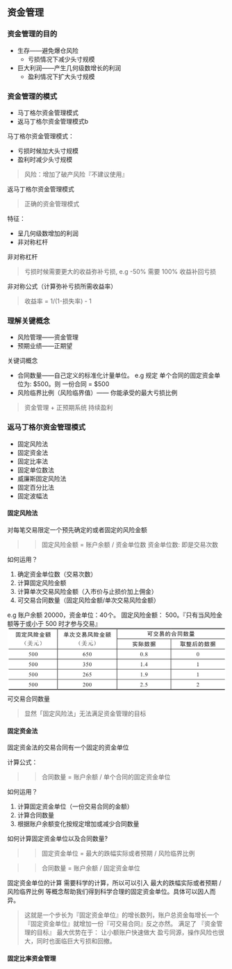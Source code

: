 ## 资金管理

### 资金管理的目的

* 生存——避免爆仓风险
  * 亏损情况下减少头寸规模
* 巨大利润——产生几何级数增长的利润
  * 盈利情况下扩大头寸规模

### 资金管理的模式

* 马丁格尔资金管理模式
* 返马丁格尔资金管理模式b

马丁格尔资金管理模式：
- 亏损时候加大头寸规模
- 盈利时减少头寸规模

>风险：增加了破产风险『不建议使用』

返马丁格尔资金管理模式

>正确的资金管理模式

特征：
* 呈几何级数增加的利润
* 非对称杠杆

非对称杠杆
>亏损时候需要更大的收益弥补亏损, e.g -50% 需要 100% 收益补回亏损

非对称公式（计算弥补亏损所需收益率）
>收益率 = 1/(1-损失率) - 1

### 理解关键概念

* 风险管理——资金管理
* 预期业绩——正期望

关键词概念
* 合同数量——自己定义的标准化计量单位。
e.g 规定 单个合同的固定资金单位为: $500。则 一份合同 = $500
* 风险临界比例（风险临界值）—— 你能承受的最大亏损比例

>资金管理 + 正预期系统 持续盈利

### 返马丁格尔资金管理模式

- 固定风险法
- 固定资金法
- 固定比率法
- 固定单位数法
- 威廉斯固定风险法
- 固定百分比法
- 固定波幅法

#### 固定风险法

对每笔交易限定一个预先确定的或者固定的风险金额

>> 固定风险金额 = 账户余额 / 资金单位数
>> 资金单位数: 即是交易次数

如何运用？
1. 确定资金单位数（交易次数）
2. 计算固定风险金额
3. 计算单次交易风险金额（入市价与止损价加上佣金）
4. 可交易合同数量（固定风险金额/单次交易风险金额）


e.g
账户余额 20000，资金单位：40个。
固定风险金额： 500。『只有当风险金额等于或小于 500 时才参与交易』
![表8-2 可交易合同数量](./resources/t_8-2.png)
可交易合同数量

>显然「固定风险法」无法满足资金管理的目标

#### 固定资金法

固定资金法的交易合同有一个固定的资金单位

计算公式：

>>合同数量 = 账户余额 / 单个合同的固定资金单位

如何运用？
1. 计算固定资金单位（一份交易合同的金额）
2. 计算合同数量
3. 根据账户余额变化按规定增加或减少合同数量

如何计算固定资金单位以及合同数量?

>>固定资金单位 = 最大的跌幅实际或者预期 / 风险临界比例

>>合同数量 = 账户余额 / 固定资金单位

固定资金单位的计算
需要科学的计算，所以可以引入 最大的跌幅实际或者预期 / 风险临界比例 等概念帮助我们得到科学合理的固定资金单位。具体可以因人而异。

>这就是一个步长为『固定资金单位』的增长数列，账户总资金每增长一个『固定资金单位』就增加一份『可交易合同』反之亦然。
>满足了 『资金管理的目标』
>最大优势在于：
>让小额账户快速做大
>盈亏同源，操作风险也很大，同时也面临巨大亏损和回撤。

#### 固定比率资金管理

